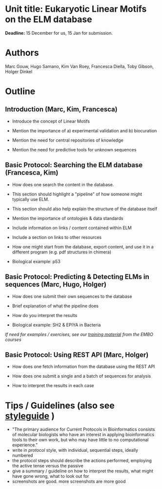 # Unit title: Eukaryotic Linear Motifs on the ELM database

**Deadline:** 15 December for us, 15 Jan for submission.

# Authors
Marc Gouw, Hugo Samano, Kim Van Roey, Francesca Diella, Toby Gibson, Holger Dinkel

# Outline

## Introduction (Marc, Kim, Francesca)

- Introduce the concept of Linear Motifs

- Mention the importance of a) experimental validation and b) biocuration

- Mention the need for central repositories of knowledge

- Mention the need for predictive tools for unknown sequences

## Basic Protocol: Searching the ELM database (Francesca, Kim)

- How does one search the content in the database.

- This section should highlight a "pipeline" of how someone might typically use ELM.

- This section should also help explain the structure of the database itself

- Mention the importance of ontologies & data standards 

- Include information on links / content contained within ELM 

- Include a section on links to other resources

- How one might start from the database, export content, and use it in a different program (e.g. pdf structures in chimera)

- Biological example: p53


## Basic Protocol: Predicting & Detecting ELMs in sequences (Marc, Hugo, Holger)

- How does one submit their own sequences to the database

- Brief explanation of what the pipeline does

- How do you interpret the results

- Biological example: SH2 & EPIYA in Bacteria

*If need for examples / exercises, see our 
[training material](http://aidanbudd.github.io/ppisnd/trainingMaterial/holgerDinkel/linear_motifs/) from the EMBO courses*


## Basic Protocol: Using REST API (Marc, Holger)

- How does one fetch information from the database using the REST API

- How does one submit a single and a batch of sequences for analysis

- How to interpret the results in each case


# Tips / Guidelines (also see [styleguide](instructions2authors/bioinformatics-style-9.10.pdf) )
- "The primary audience for Current Protocols in Bioinformatics consists of molecular biologists who have an interest in applying bioinformatics tools to their own work, but who may have little to no computational experience."
- write in *protocol* style, with individual, sequential steps, ideally numbered
- the protocol steps should describe the actions performed, employing the active tense versus the passive
- give a summary / guideline on how to interpret the results, what might have gone wrong, what to look out for
- screenshots are good. more screenshots are more good